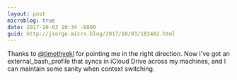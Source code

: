 ```yaml
---
layout: post
microblog: true
date: 2017-10-03 10:34 -0800
guid: http://jsorge.micro.blog/2017/10/03/183402.html
---
```

Thanks to [@timothyekl](https://twitter.com/timothyekl/status/915279780899037189) for pointing me in the right direction. Now I've got an external_bash_profile that syncs in iCloud Drive across my machines, and I can maintain some sanity when context switching.
